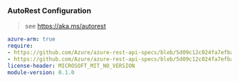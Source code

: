 ### AutoRest Configuration

> see https://aka.ms/autorest

``` yaml
azure-arm: true
require:
- https://github.com/Azure/azure-rest-api-specs/blob/5d09c12c024fa7efbaca6a95b9741a46a886fe6f/specification/iothub/resource-manager/readme.md
- https://github.com/Azure/azure-rest-api-specs/blob/5d09c12c024fa7efbaca6a95b9741a46a886fe6f/specification/iothub/resource-manager/readme.go.md
license-header: MICROSOFT_MIT_NO_VERSION
module-version: 0.1.0
```
